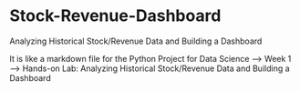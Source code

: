 # Stock-Revenue-Dashboard
Analyzing Historical Stock/Revenue Data and Building a Dashboard

It is like a markdown file for the Python Project for Data Science --> Week 1 --> Hands-on Lab: Analyzing Historical Stock/Revenue Data and Building a Dashboard

